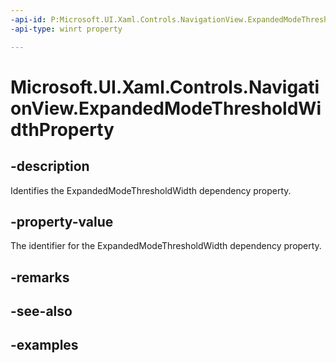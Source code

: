 ```yaml
---
-api-id: P:Microsoft.UI.Xaml.Controls.NavigationView.ExpandedModeThresholdWidthProperty
-api-type: winrt property

---
```

<!-- Property syntax.
public DependencyProperty ExpandedModeThresholdWidthProperty { get; }
-->

# Microsoft.UI.Xaml.Controls.NavigationView.ExpandedModeThresholdWidthProperty


## -description

Identifies the ExpandedModeThresholdWidth dependency property.


## -property-value

The identifier for the ExpandedModeThresholdWidth dependency property.


## -remarks


## -see-also


## -examples


